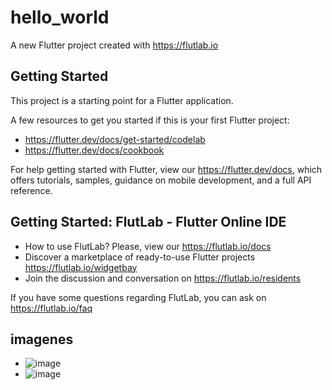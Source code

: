 # hello_world

A new Flutter project created with https://flutlab.io

## Getting Started

This project is a starting point for a Flutter application.

A few resources to get you started if this is your first Flutter project:

- https://flutter.dev/docs/get-started/codelab
- https://flutter.dev/docs/cookbook

For help getting started with Flutter, view our
https://flutter.dev/docs, which offers tutorials,
samples, guidance on mobile development, and a full API reference.

## Getting Started: FlutLab - Flutter Online IDE

- How to use FlutLab? Please, view our https://flutlab.io/docs
- Discover a marketplace of ready-to-use Flutter projects https://flutlab.io/widgetbay
- Join the discussion and conversation on https://flutlab.io/residents

If you have some questions regarding FlutLab, you can ask on https://flutlab.io/faq
## imagenes
- ![image](https://github.com/EFMMelendez/Act4-Ulll-1223/assets/143548291/08b89a2c-6e08-4bdb-80ff-7bc175e13bf2)
- ![image](https://github.com/EFMMelendez/Act4-Ulll-1223/assets/143548291/e102bc9b-7837-46e5-a17f-d2345d0d4218)


